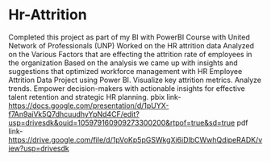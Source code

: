 # Hr-Attrition
Completed this project as part of my BI with PowerBI Course with United Network of Professionals (UNP)
Worked on the HR attrition data 
Analyzed on the Various Factors that are effecting the attrition rate of employees in the organization
Based on  the analysis we came up with insights and suggestions that optimized workforce management with HR Employee Attrition Data Project using Power BI.
 Visualize key attrition metrics.
 Analyze trends. 
Empower decision-makers with actionable insights for effective talent retention and strategic HR planning.
pbix link-https://docs.google.com/presentation/d/1pUYX-f7An9aiVk5Q7dhcuudhyYpNd4CF/edit?usp=drivesdk&ouid=105979160909273300200&rtpof=true&sd=true
pdf link-https://drive.google.com/file/d/1pVoKp5pGSWkgXi6iDIbCWwhQdipeRADK/view?usp=drivesdk
